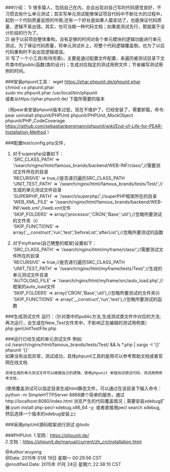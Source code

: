 ###介绍：
	1) 很多猿人，包括自己在内，总会出现对自己写的代码感觉良好，不习惯去些什么单元测试；其实写单元测试能够保证项目代码中不断壮大的过程中，起到一个代码质量监控的作用;还有一个好处是如果人猿变动了，也能保证代码质量，逻辑不易出错。其实，也可当做一种代码文档；如果是测试先行，那就属于设计阶段的行为了。  
	2) 由于以前项目整体重构，没有足够的时间对各个单元模块的逻辑功能进行单元测试，为了保证代码质量，将单元测试补上，将整个代码逻辑覆盖倒，也为了以后代码重构时不会出现逻辑错误。  
	3) 写了一个小工具(有待完善)，主要是通过配置文件配置，来遍历被测试目录下文件类中的public函数(类的设计)；生成对应指定的测试用例文件；节省编写测试用例的时间。  

###安装phpunit工具：
	wget https://phar.phpunit.de/phpunit.phar  
	chmod +x phpunit.phar  
	sudo mv phpunit.phar /usr/local/bin/phpunit  
	或者从https://phar.phpunit.de/ 下载所需要的版本  

（用pear来安装phpunit版本过低，现在不维护了，已经安装了，需要卸载，命令:  
pear uninstall phpunit/PHPUnit phpunit/PHPUnit_MockObject phpunit/PHP_CodeCoverage  
https://github.com/sebastianbergmann/phpunit/wiki/End-of-Life-for-PEAR-Installation-Method ）  

###配置test/config.php文件，
   1) 对于superphp设置如下：  
		'SRC_CLASS_PATH' => '/search/nginx/html/famous_brands/backend/WEB-INF/class/',//需要测试文件所在的目录  
		'RECURSIVE' => true,//是否递归遍历SRC_CLASS_PATH  
		'UNIT_TEST_PATH' => '/search/nginx/html/famous_brands/tests/Test/',//生成的单元测试文件目录  
		'SUPERPHP_PATH' => '/search/superphp/',//superPHP框架所在的目录  
		'WEB_XML_FILE' => '/search/nginx/html/famous_brands/backend/WEB-INF/web.xml',//web.xml文件  
		'SKIP_FOLDERS' => array('processor','CRON','Base','util'),//忽略所要测试的文件夹（i）  
		'SKIP_FUNCTIONS' => array('__construct','run','test','beforeList','afterList'),//忽略所要测试的函数  
  
   2) 对于myframe(自己瞎整的框架)设置如下：  
		'SRC_CLASS_PATH' => '/search/nginx/html/myframe/class/',//需要测试文件所在的目录  
		'RECURSIVE' => true,//是否递归遍历SRC_CLASS_PATH  
		'UNIT_TEST_PATH' => '/search/nginx/html/myframe/tests/Test/',//生成的单元测试文件目录  
		'AUTOLOAD_FILE' => '/search/nginx/html/myframe/src/auto_load.php',//框架的auto_load文件  
		'SKIP_FOLDERS' => array('CRON','Base','util'),//忽略所要测试的文件夹(i)  
		'SKIP_FUNCTIONS' => array('__construct','run','test'),//忽略所要测试的函数  

###生成测试文件
	运行：（针对类中的public方法,生成测试类文件中对应的方法;再次运行，会生成在New_Test文件夹中，不影响正在编辑的测试用例类）  
	php genUnitTestFile.php  

###运行已经生成的单元测试文件
例如:  
	cd /search/nginx/html/famous_brands/tests/Test/ && ls *.php | xargs -I '{}' phpunit '{}'  
	如果没有出现异常，测试成功，具体phpunit工具的是用可以参考帮助文档或者官网在线文档  
  
	具体生成的单元测试文件可以根据自己的逻辑，使用phpunit 单独测试调试代码，测试用例参考文档.  
(使用覆盖测试可以指定目录生成html静态文件，可以通过在该目录下输入命令：python -m SimpleHTTPServer 8888建个简单的服务，通过 http://localhost:8080/index.html 浏览产生的代码覆盖情况；需要安装xdebug扩展:yum install php-pecl-xdebug.x86_64 -y; 或者直接用pecl search xdebug,然后选择一个版本的xdebug安装上)  

###采用phpUnit源码框架进行测试
@todo  
	
###PHPUnit:
1.官网：https://phpunit.de/  
2.文档：https://phpunit.de/manual/current/zh_cn/installation.html  

@Author:wuyong  
@Date: 2015年 01月 19日 星期一 00:29:56 CST  
@modified Date: 2015年 01月 24日 星期六 22:38:10 CST  
